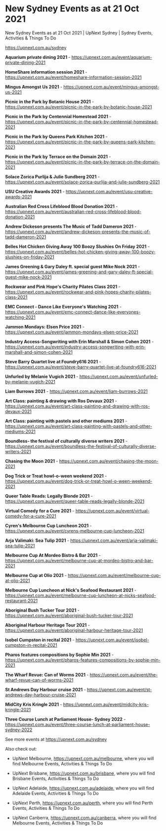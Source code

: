 # New Sydney Events as at 21 Oct 2021
New Sydney Events as at 21 Oct 2021 | UpNext Sydney | Sydney Events, Activities &amp; Things To Do

https://upnext.com.au/sydney


**Aquarium private dining 2021** - https://upnext.com.au/event/aquarium-private-dining-2021

**HomeShare information session 2021** - https://upnext.com.au/event/homeshare-information-session-2021

**Mingus Amongst Us 2021** - https://upnext.com.au/event/mingus-amongst-us-2021

**Picnic in the Park by Botanic House 2021** - https://upnext.com.au/event/picnic-in-the-park-by-botanic-house-2021

**Picnic in the Park by Centennial Homestead 2021** - https://upnext.com.au/event/picnic-in-the-park-by-centennial-homestead-2021

**Picnic in the Park by Queens Park Kitchen 2021** - https://upnext.com.au/event/picnic-in-the-park-by-queens-park-kitchen-2021

**Picnic in the Park by Terrace on the Domain 2021** - https://upnext.com.au/event/picnic-in-the-park-by-terrace-on-the-domain-2021

**Solace Zorica Purlija & Julie Sundberg 2021** - https://upnext.com.au/event/solace-zorica-purlija-and-julie-sundberg-2021

**USU Creative Awards 2021** - https://upnext.com.au/event/usu-creative-awards-2021

**Australian Red Cross Lifeblood Blood Donation 2021** - https://upnext.com.au/event/australian-red-cross-lifeblood-blood-donation-2021

**Andrew Dickeson presents The Music of Tadd Dameron 2021** - https://upnext.com.au/event/andrew-dickeson-presents-the-music-of-tadd-dameron-2021

**Belles Hot Chicken Giving Away 100 Boozy Slushies On Friday 2021** - https://upnext.com.au/event/belles-hot-chicken-giving-away-100-boozy-slushies-on-friday-2021

**James Greening & Gary Daley ft. special guest Mike Nock 2021** - https://upnext.com.au/event/james-greening-and-gary-daley-ft-special-guest-mike-nock-2021

**Rockwear and Pink Hope's Charity Pilates Class 2021** - https://upnext.com.au/event/rockwear-and-pink-hopes-charity-pilates-class-2021

**EMC Connect - Dance Like Everyone's Watching 2021** - https://upnext.com.au/event/emc-connect-dance-like-everyones-watching-2021

**Jammon Mondays: Elsen Price 2021** - https://upnext.com.au/event/jammon-mondays-elsen-price-2021

**Industry Access-Songwriting with Erin Marshall & Simon Cohen 2021** - https://upnext.com.au/event/industry-access-songwriting-with-erin-marshall-and-simon-cohen-2021

**Steve Barry Quartet live at Foundry616 2021** - https://upnext.com.au/event/steve-barry-quartet-live-at-foundry616-2021

**Unfurled by Melanie Vugich 2021** - https://upnext.com.au/event/unfurled-by-melanie-vugich-2021

**Liam Burrows 2021** - https://upnext.com.au/event/liam-burrows-2021

**Art Class: painting & drawing with Ros Devaux 2021** - https://upnext.com.au/event/art-class-painting-and-drawing-with-ros-devaux-2021

**Art Class: painting with pastels and other mediums 2021** - https://upnext.com.au/event/art-class-painting-with-pastels-and-other-mediums-2021

**Boundless- the festival of culturally diverse writers 2021** - https://upnext.com.au/event/boundless-the-festival-of-culturally-diverse-writers-2021

**Chasing the Moon 2021** - https://upnext.com.au/event/chasing-the-moon-2021

**Dog Trick or Treat howl-o-ween weekend 2021** - https://upnext.com.au/event/dog-trick-or-treat-howl-o-ween-weekend-2021

**Queer Table Reads: Legally Blonde 2021** - https://upnext.com.au/event/queer-table-reads-legally-blonde-2021

**Virtual Comedy for a Cure 2021** - https://upnext.com.au/event/virtual-comedy-for-a-cure-2021

**Cyren's Melbourne Cup Luncheon 2021** - https://upnext.com.au/event/cyrens-melbourne-cup-luncheon-2021

**Arja Valimaki: Sea Tulip 2021** - https://upnext.com.au/event/arja-valimaki-sea-tulip-2021

**Melbourne Cup At Mordeo Bistro & Bar 2021** - https://upnext.com.au/event/melbourne-cup-at-mordeo-bistro-and-bar-2021

**Melbourne Cup at Olio 2021** - https://upnext.com.au/event/melbourne-cup-at-olio-2021

**Melbourne Cup Luncheon at Nick's Seafood Restaurant 2021** - https://upnext.com.au/event/melbourne-cup-luncheon-at-nicks-seafood-restaurant-2021

**Aboriginal Bush Tucker Tour 2021** - https://upnext.com.au/event/aboriginal-bush-tucker-tour-2021

**Aboriginal Harbour Heritage Tour 2021** - https://upnext.com.au/event/aboriginal-harbour-heritage-tour-2021

**Isobel Cumpston in recital 2021** - https://upnext.com.au/event/isobel-cumpston-in-recital-2021

**Pharos features compositions by Sophie Min 2021** - https://upnext.com.au/event/pharos-features-compositions-by-sophie-min-2021

**The Wharf Revue: Can of Worms 2021** - https://upnext.com.au/event/the-wharf-revue-can-of-worms-2021

**St Andrews Day Harbour cruise 2021** - https://upnext.com.au/event/st-andrews-day-harbour-cruise-2021

**MidCity Kris Kringle 2021** - https://upnext.com.au/event/midcity-kris-kringle-2021

**Three Course Lunch at Parliament House- Sydney 2022** - https://upnext.com.au/event/three-course-lunch-at-parliament-house-sydney-2022



See more events at https://upnext.com.au/sydney


Also check out:

* UpNext Melbourne, https://upnext.com.au/melbourne, where you will find Melbourne Events, Activities & Things To Do

* UpNext Brisbane, https://upnext.com.au/brisbane, where you will find Brisbane Events, Activities & Things To Do

* UpNext Adelaide, https://upnext.com.au/adelaide, where you will find Adelaide Events, Activities & Things To Do

* UpNext Perth, https://upnext.com.au/perth, where you will find Perth Events, Activities & Things To Do

* UpNext Canberra, https://upnext.com.au/canberra, where you will find Melbourne Events, Activities & Things To Do